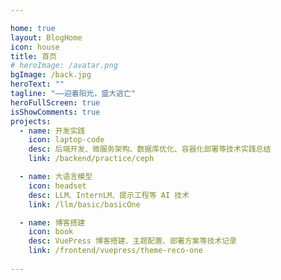 ```yaml
---

home: true
layout: BlogHome
icon: house
title: 首页
# heroImage: /avatar.png
bgImage: /back.jpg
heroText: ""
tagline: "——迎着阳光，盛大逃亡"
heroFullScreen: true
isShowComments: true 
projects:
  - name: 开发实践
    icon: laptop-code
    desc: 后端开发、微服务架构、数据库优化、容器化部署等技术实践总结
    link: /backend/practice/ceph

  - name: 大语言模型
    icon: headset
    desc: LLM、InternLM、提示工程等 AI 技术
    link: /llm/basic/basicOne

  - name: 博客搭建
    icon: book
    desc: VuePress 博客搭建、主题配置、部署方案等技术记录
    link: /frontend/vuepress/theme-reco-one
    
---
```

<BulletinPopover/>

<!-- 启动命令 pnpm run dev 更换node版本18.12 -->